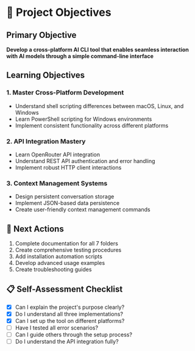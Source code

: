 # 🎯 Project Objectives

## Primary Objective
**Develop a cross-platform AI CLI tool that enables seamless interaction with AI models through a simple command-line interface**

## Learning Objectives

### 1. Master Cross-Platform Development
- Understand shell scripting differences between macOS, Linux, and Windows
- Learn PowerShell scripting for Windows environments
- Implement consistent functionality across different platforms

### 2. API Integration Mastery
- Learn OpenRouter API integration
- Understand REST API authentication and error handling
- Implement robust HTTP client interactions

### 3. Context Management Systems
- Design persistent conversation storage
- Implement JSON-based data persistence
- Create user-friendly context management commands

## 🎯 Next Actions
1. Complete documentation for all 7 folders
2. Create comprehensive testing procedures
3. Add installation automation scripts
4. Develop advanced usage examples
5. Create troubleshooting guides

## 📋 Self-Assessment Checklist
- [x] Can I explain the project's purpose clearly?
- [x] Do I understand all three implementations?
- [x] Can I set up the tool on different platforms?
- [ ] Have I tested all error scenarios?
- [ ] Can I guide others through the setup process?
- [ ] Do I understand the API integration fully?
